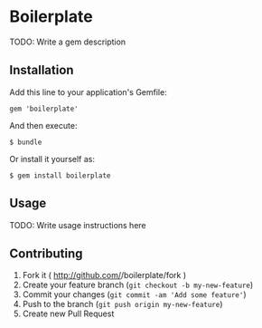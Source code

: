 # Boilerplate

TODO: Write a gem description

## Installation

Add this line to your application's Gemfile:

    gem 'boilerplate'

And then execute:

    $ bundle

Or install it yourself as:

    $ gem install boilerplate

## Usage

TODO: Write usage instructions here

## Contributing

1. Fork it ( http://github.com/<my-github-username>/boilerplate/fork )
2. Create your feature branch (`git checkout -b my-new-feature`)
3. Commit your changes (`git commit -am 'Add some feature'`)
4. Push to the branch (`git push origin my-new-feature`)
5. Create new Pull Request
